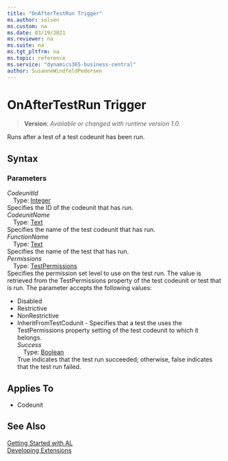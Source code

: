 ```yaml
---
title: "OnAfterTestRun Trigger"
ms.author: solsen
ms.custom: na
ms.date: 03/19/2021
ms.reviewer: na
ms.suite: na
ms.tgt_pltfrm: na
ms.topic: reference
ms.service: "dynamics365-business-central"
author: SusanneWindfeldPedersen
---
```

[//]: # (START>DO_NOT_EDIT)
[//]: # (IMPORTANT:Do not edit any of the content between here and the END>DO_NOT_EDIT.)
[//]: # (Any modifications should be made in the .xml files in the ModernDev repo.)
# OnAfterTestRun Trigger
> **Version**: _Available or changed with runtime version 1.0._

Runs after a test of a test codeunit has been run.

## Syntax

### Parameters

*CodeunitId*  
&emsp;Type: [Integer](../methods-auto/integer/integer-data-type.md)  
Specifies the ID of the codeunit that has run.  
*CodeunitName*  
&emsp;Type: [Text](../methods-auto/text/text-data-type.md)  
Specifies the name of the test codeunit that has run.  
*FunctionName*  
&emsp;Type: [Text](../methods-auto/text/text-data-type.md)  
Specifies the name of the test that has run.  
*Permissions*  
&emsp;Type: [TestPermissions](../methods-auto/testpermissions/testpermissions-data-type.md)  
Specifies the permission set level to use on the test run. The value is retrieved from the TestPermissions property of the test codeunit or test that is run. The parameter accepts the following values:
- Disabled
- Restrictive
- NonRestrictive
- InheritFromTestCodunit - Specifies that a test the uses the TestPermissions property setting of the test codeunit to which it belongs.  
*Success*  
&emsp;Type: [Boolean](../methods-auto/boolean/boolean-data-type.md)  
True indicates that the test run succeeded; otherwise, false indicates that the test run failed.  



## Applies To
- Codeunit


[//]: # (IMPORTANT: END>DO_NOT_EDIT)
## See Also  
[Getting Started with AL](../devenv-get-started.md)  
[Developing Extensions](../devenv-dev-overview.md)  